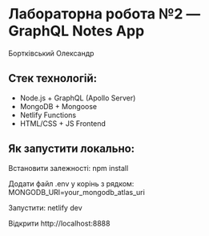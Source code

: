 # Лабораторна робота №2 — GraphQL Notes App
Бортківський Олександр

## Стек технологій:
- Node.js + GraphQL (Apollo Server)
- MongoDB + Mongoose
- Netlify Functions
- HTML/CSS + JS Frontend

## Як запустити локально:
 Встановити залежності:
npm install

Додати файл .env у корінь з рядком:
MONGODB_URI=your_mongodb_atlas_uri

Запустити:
netlify dev

Відкрити http://localhost:8888
